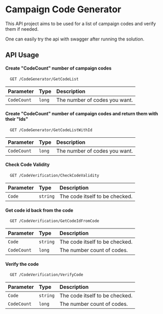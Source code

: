 # Campaign Code Generator

This API project aims to be used for a list of campaign codes and verify them if needed.

One can easily try the api with swagger after running the solution.


## API Usage

#### Create "CodeCount" number of campaign codes

```http
  GET /CodeGenerator/GetCodeList
```

| Parameter | Type     | Description                |
| :-------- | :------- | :------------------------- |
| `CodeCount` | `long` | The number of codes you want. |

#### Create "CodeCount" number of campaign codes and return them with their "Ids"

```http
  GET /CodeGenerator/GetCodeListWithId
```

| Parameter | Type     | Description                |
| :-------- | :------- | :------------------------- |
| `CodeCount` | `long` | The number of codes you want. |

#### Check Code Validity

```http
  GET /CodeVerification/CheckCodeValidity
```

| Parameter | Type     | Description                |
| :-------- | :------- | :------------------------- |
| `Code` | `string` | The code itself to be checked. |


#### Get code id back from the code

```http
  GET /CodeVerification/GetCodeIdFromCode
```

| Parameter | Type     | Description                |
| :-------- | :------- | :------------------------- |
| `Code` | `string` | The code itself to be checked. |
| `CodeCount` | `long` | The number count of codes. |

#### Verify the code

```http
  GET /CodeVerification/VerifyCode
```

| Parameter | Type     | Description                |
| :-------- | :------- | :------------------------- |
| `Code` | `string` | The code itself to be checked. |
| `CodeCount` | `long` | The number count of codes. |

